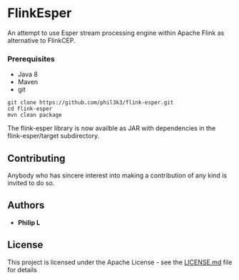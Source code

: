 # FlinkEsper

An attempt to use Esper stream processing engine within Apache Flink as alternative to FlinkCEP.


### Prerequisites

 * Java 8
 * Maven
 * git
 

```
git clone https://github.com/phil3k3/flink-esper.git
cd flink-esper
mvn clean package
```

The flink-esper library is now availble as JAR with dependencies in the flink-esper/target subdirectory.

## Contributing

Anybody who has sincere interest into making a contribution of any kind is invited to do so.

## Authors

* **Philip L**

## License

This project is licensed under the Apache License - see the [LICENSE.md](LICENSE.md) file for details